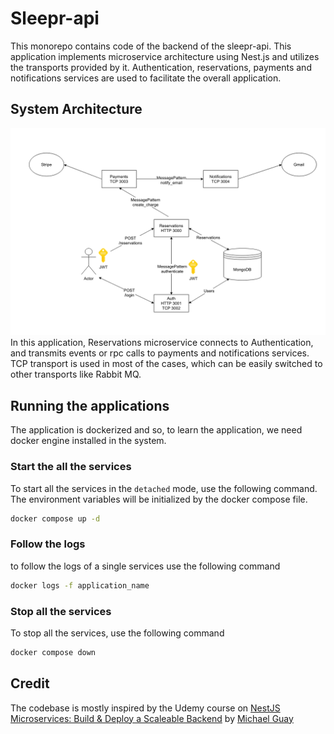 # Sleepr-api

This monorepo contains code of the backend of the sleepr-api. This application implements microservice architecture using Nest.js and utilizes the transports provided by it. Authentication, reservations, payments and notifications services are used to facilitate the overall application.

## System Architecture

![system-architecture](assets/system-architecture.png)
In this application, Reservations microservice connects to Authentication, and transmits events or rpc calls to payments and notifications services. TCP transport is used in most of the cases, which can be easily switched to other transports like Rabbit MQ.

## Running the applications

The application is dockerized and so, to learn the application, we need docker engine installed in the system.

### Start the all the services

To start all the services in the ```detached``` mode, use the following command. The environment variables will be initialized by the docker compose file.

```bash
docker compose up -d
```

### Follow the logs

to follow the logs of a single services use the following command

```bash
docker logs -f application_name
```

### Stop all the services

To stop all the services, use the following command

```bash
docker compose down
```

## Credit

The codebase is mostly inspired by the Udemy course on [NestJS Microservices: Build & Deploy a Scaleable Backend](https://www.udemy.com/course/nestjs-microservices-build-deploy-a-scaleable-backend/?couponCode=KEEPLEARNING) by [Michael Guay](https://www.youtube.com/@mguay)
